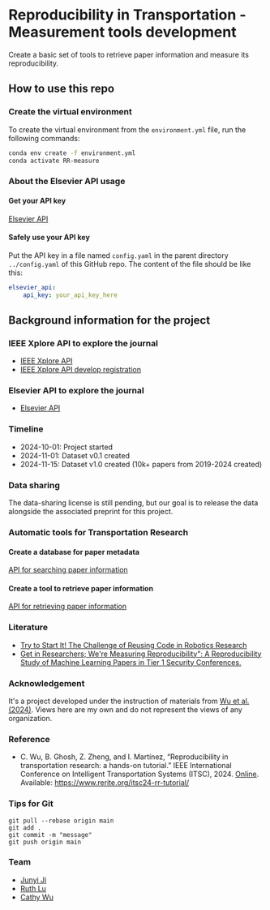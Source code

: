 # Reproducibility in Transportation - Measurement tools development

Create a basic set of tools to retrieve paper information and measure its reproducibility.

## How to use this repo

### Create the virtual environment

To create the virtual environment from the `environment.yml` file, run the following commands:

```sh
conda env create -f environment.yml
conda activate RR-measure
```

### About the Elsevier API usage

#### Get your API key

[Elsevier API](https://dev.elsevier.com/)

#### Safely use your API key

Put the API key in a file named `config.yaml` in the parent directory `../config.yaml` of this GitHub repo. The content of the file should be like this:

```yaml
elsevier_api:
    api_key: your_api_key_here
```

## Background information for the project

### IEEE Xplore API to explore the journal

- [IEEE Xplore API](https://developer.ieee.org/)
- [IEEE Xplore API develop registration](https://developer.ieee.org/apps/register)

### Elsevier API to explore the journal

- [Elsevier API](https://dev.elsevier.com/)

### Timeline

- 2024-10-01: Project started
- 2024-11-01: Dataset v0.1 created
- 2024-11-15: Dataset v1.0 created (10k+ papers from 2019-2024 created)

### Data sharing

The data-sharing license is still pending, but our goal is to release the data alongside the associated preprint for this project.

### Automatic tools for Transportation Research

#### Create a database for paper metadata

[API for searching paper information](https://dev.elsevier.com/documentation/ScienceDirectSearchAPI.wadl)

#### Create a tool to retrieve paper information

[API for retrieving paper information](https://dev.elsevier.com/documentation/ArticleRetrievalAPI.wadl)


### Literature

- [Try to Start It! The Challenge of Reusing Code in Robotics Research](https://ieeexplore.ieee.org/document/8514000)
- [Get in Researchers; We're Measuring Reproducibility": A Reproducibility Study of Machine Learning Papers in Tier 1 Security Conferences.](https://dl.acm.org/doi/10.1145/3576915.3623130)


### Acknowledgement

It's a project developed under the instruction of materials from [Wu et al. (2024)](https://www.rerite.org/itsc24-rr-tutorial/). Views here are my own and do not represent the views of any organization.

### Reference

- C. Wu, B. Ghosh, Z. Zheng, and I. Martínez, “Reproducibility in transportation research: a hands-on tutorial.” IEEE International Conference on Intelligent Transportation Systems (ITSC), 2024. [Online](https://www.rerite.org/itsc24-rr-tutorial/). Available: https://www.rerite.org/itsc24-rr-tutorial/

### Tips for Git

```
git pull --rebase origin main
git add .
git commit -m "message"
git push origin main
```

### Team

- [Junyi Ji](https://www.jijunyi.com)
- [Ruth Lu](https://github.com/erasedbird)
- [Cathy Wu](https://www.wucathy.com)